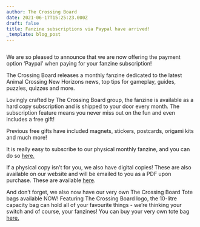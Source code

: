 ```yaml
---
author: The Crossing Board
date: 2021-06-17T15:25:23.000Z
draft: false
title: Fanzine subscriptions via Paypal have arrived!
_template: blog_post
---
```



<div class="image-left">
<img src="/images/news/img_v2_c30b42e6-b82b-487b-8b7d-1c6586ab156h.jpg" alt="" />
</div>

We are so pleased to announce that we are now offering the payment option ‘Paypal’ when paying for your fanzine subscription!

The Crossing Board releases a monthly fanzine dedicated to the latest Animal Crossing New Horizons news, top tips for gameplay, guides, puzzles, quizzes and more.

Lovingly crafted by The Crossing Board group, the fanzine is available as a hard copy subscription and is shipped to your door every month. The subscription feature means you never miss out on the fun and even includes a free gift!

Previous free gifts have included magnets, stickers, postcards, origami kits and much more!

It is really easy to subscribe to our physical monthly fanzine, and you can do so [here.](https://shop.thecrossingboard.com/)

If a physical copy isn’t for you, we also have digital copies! These are also available on our website and will be emailed to you as a PDF upon purchase. These are available [here](https://shop.thecrossingboard.com/).

And don’t forget, we also now have our very own The Crossing Board Tote bags available NOW! Featuring The Crossing Board logo, the 10-litre capacity bag can hold all of your favourite things - we’re thinking your switch and of course, your fanzines! You can buy your very own tote bag [here.](https://shop.thecrossingboard.com/collections/merchandise)

<div class="image-center">
<img src="/images/news/img_v2_bf28e527-34fb-4e08-85f1-ea4db878d2bh.jpg" alt="" />
</div>
